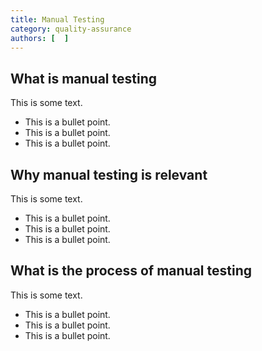 ```yaml
---
title: Manual Testing
category: quality-assurance
authors: [  ]
---
```


## What is manual testing

This is some text.

* This is a bullet point.
* This is a bullet point.
* This is a bullet point.

## Why manual testing is relevant

This is some text.

* This is a bullet point.
* This is a bullet point.
* This is a bullet point.

## What is the process of manual testing

This is some text.

* This is a bullet point.
* This is a bullet point.
* This is a bullet point.

